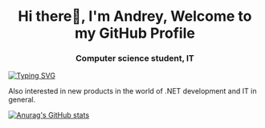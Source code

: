 <h1 align="center">Hi there👋, I'm Andrey, Welcome to my GitHub Profile</h1>
<h3 align="center">Computer science student, IT </h3>

[![Typing SVG](https://readme-typing-svg.herokuapp.com?size=22&background=FF010C00&lines=About+me)](https://git.io/typing-svg)

Also interested in new products in the world of .NET development and IT in general.


[![Anurag's GitHub stats](https://github-readme-stats.vercel.app/api?username=YANOVSK1Y)](https://github.com/YANOVSK1Y/github-readme-stats)
